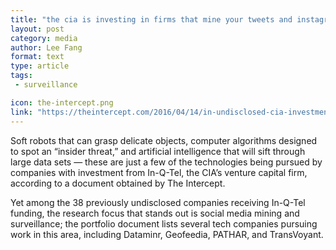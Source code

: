 ```yaml
---
title: "the cia is investing in firms that mine your tweets and instagram photos."
layout: post
category: media
author: Lee Fang
format: text
type: article
tags: 
 - surveillance

icon: the-intercept.png
link: "https://theintercept.com/2016/04/14/in-undisclosed-cia-investments-social-media-mining-looms-large/"
---
```


Soft robots that can grasp delicate objects, computer algorithms designed to
spot an “insider threat,” and artificial intelligence that will sift through
large data sets — these are just a few of the technologies being pursued by
companies with investment from In-Q-Tel, the CIA’s venture capital firm,
according to a document obtained by The Intercept. 

Yet among the 38 previously undisclosed companies receiving In-Q-Tel funding,
the research focus that stands out is social media mining and surveillance; the
portfolio document lists several tech companies pursuing work in this area,
including Dataminr, Geofeedia, PATHAR, and TransVoyant. 
